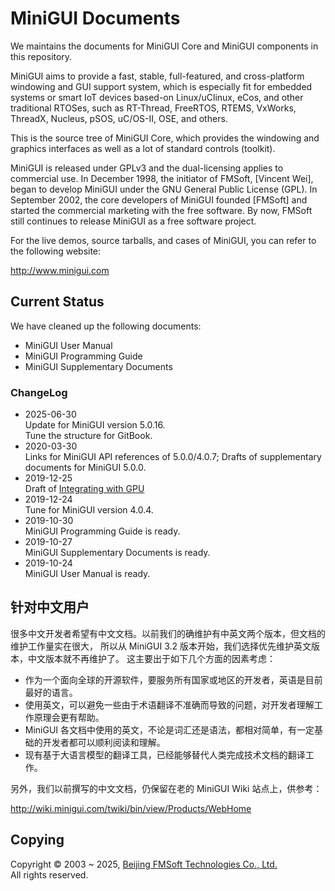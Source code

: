 # MiniGUI Documents

We maintains the documents for MiniGUI Core and MiniGUI components in this repository.

MiniGUI aims to provide a fast, stable, full-featured, and cross-platform windowing and GUI support system,
        which is especially fit for embedded systems or smart IoT devices based-on Linux/uClinux, eCos,
        and other traditional RTOSes, such as RT-Thread, FreeRTOS, RTEMS, VxWorks, ThreadX, Nucleus, pSOS, uC/OS-II, OSE, and others.

This is the source tree of MiniGUI Core, which provides the windowing and graphics interfaces as well as a lot of standard controls (toolkit).

MiniGUI is released under GPLv3 and the dual-licensing applies to commercial use.
In December 1998, the initiator of FMSoft, [Vincent Wei], began to develop MiniGUI under the GNU General Public License (GPL).
In September 2002, the core developers of MiniGUI founded [FMSoft] and started the commercial marketing with the free software.
By now, FMSoft still continues to release MiniGUI as a free software project.

For the live demos, source tarballs, and cases of MiniGUI, you can refer to the following website:

<http://www.minigui.com>

## Current Status

We have cleaned up the following documents:

- MiniGUI User Manual
- MiniGUI Programming Guide
- MiniGUI Supplementary Documents

### ChangeLog

- 2025-06-30  
  Update for MiniGUI version 5.0.16.  
  Tune the structure for GitBook.
- 2020-03-30  
  Links for MiniGUI API references of 5.0.0/4.0.7; Drafts of supplementary documents for MiniGUI 5.0.0.
- 2019-12-25  
  Draft of [Integrating with GPU](/programming-guide/MiniGUIProgGuidePart3Chapter05.md)
- 2019-12-24  
  Tune for MiniGUI version 4.0.4.
- 2019-10-30  
  MiniGUI Programming Guide is ready.
- 2019-10-27  
  MiniGUI Supplementary Documents is ready.
- 2019-10-24  
  MiniGUI User Manual is ready.

## 针对中文用户

很多中文开发者希望有中文文档。以前我们的确维护有中英文两个版本，但文档的维护工作量实在很大，
所以从 MiniGUI 3.2 版本开始，我们选择优先维护英文版本，中文版本就不再维护了。
这主要出于如下几个方面的因素考虑：

- 作为一个面向全球的开源软件，要服务所有国家或地区的开发者，英语是目前最好的语言。
- 使用英文，可以避免一些由于术语翻译不准确而导致的问题，对开发者理解工作原理会更有帮助。
- MiniGUI 各文档中使用的英文，不论是词汇还是语法，都相对简单，有一定基础的开发者都可以顺利阅读和理解。
- 现有基于大语言模型的翻译工具，已经能够替代人类完成技术文档的翻译工作。

另外，我们以前撰写的中文文档，仍保留在老的 MiniGUI Wiki 站点上，供参考：

<http://wiki.minigui.com/twiki/bin/view/Products/WebHome>

## Copying

Copyright © 2003 \~ 2025, [Beijing FMSoft Technologies Co., Ltd.](https://www.fmsoft.cn)  
All rights reserved.

